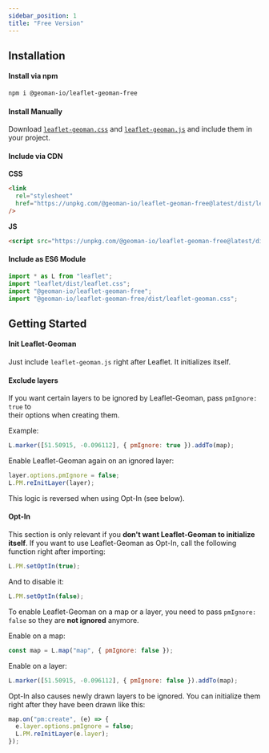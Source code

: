 ```yaml
---
sidebar_position: 1
title: "Free Version"
---
```

## Installation

#### Install via npm

```bash
npm i @geoman-io/leaflet-geoman-free
```

#### Install Manually

Download [`leaflet-geoman.css`](https://unpkg.com/@geoman-io/leaflet-geoman-free@latest/dist/leaflet-geoman.css) and [`leaflet-geoman.js`](https://unpkg.com/@geoman-io/leaflet-geoman-free@latest/dist/leaflet-geoman.js) and include them in your project.

#### Include via CDN

**CSS**

<!-- prettier-ignore -->
```html
<link
  rel="stylesheet"
  href="https://unpkg.com/@geoman-io/leaflet-geoman-free@latest/dist/leaflet-geoman.css"
/>
```

**JS**

```html
<script src="https://unpkg.com/@geoman-io/leaflet-geoman-free@latest/dist/leaflet-geoman.js"></script>
```

#### Include as ES6 Module

```js
import * as L from "leaflet";
import "leaflet/dist/leaflet.css";
import "@geoman-io/leaflet-geoman-free";
import "@geoman-io/leaflet-geoman-free/dist/leaflet-geoman.css";
```

## Getting Started

#### Init Leaflet-Geoman

Just include `leaflet-geoman.js` right after Leaflet. It initializes itself.

#### Exclude layers

If you want certain layers to be ignored by Leaflet-Geoman, pass `pmIgnore: true` to  
their options when creating them.

Example:

```js
L.marker([51.50915, -0.096112], { pmIgnore: true }).addTo(map);
```

Enable Leaflet-Geoman again on an ignored layer:

```js
layer.options.pmIgnore = false;
L.PM.reInitLayer(layer);
```

This logic is reversed when using Opt-In (see below).

#### Opt-In

This section is only relevant if you **don't want Leaflet-Geoman to initialize itself**.
If you want to use Leaflet-Geoman as Opt-In, call the following function right after importing:

```js
L.PM.setOptIn(true);
```

And to disable it:

```js
L.PM.setOptIn(false);
```

To enable Leaflet-Geoman on a map or a layer, you need to pass `pmIgnore: false` so they are **not ignored** anymore.

Enable on a map:

```js
const map = L.map("map", { pmIgnore: false });
```

Enable on a layer:

```js
L.marker([51.50915, -0.096112], { pmIgnore: false }).addTo(map);
```

Opt-In also causes newly drawn layers to be ignored.
You can initialize them right after they have been drawn like this:

```js
map.on("pm:create", (e) => {
  e.layer.options.pmIgnore = false;
  L.PM.reInitLayer(e.layer);
});
```
